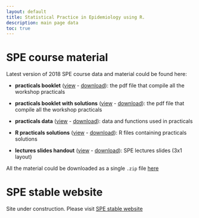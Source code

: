```yaml
---
layout: default
title: Statistical Practice in Epidemiology using R.
description: main page data
toc: true
---
```


# SPE course material

Latest version of 2018 SPE course data and material could be found here:

  - **practicals booklet** ([view](https://github.com/SPE-R/SPE-R.github.io/blob/travis-build/pracs.pdf) - 
  [download](https://github.com/SPE-R/SPE-R.github.io/raw/travis-build/pracs.pdf)): the pdf file that compile all the workshop practicals

  - **practicals booklet with solutions** ([view](https://github.com/SPE-R/SPE-R.github.io/blob/travis-build/pracs-sol.pdf) - 
  [download](https://github.com/SPE-R/SPE-R.github.io/raw/travis-build/pracs-sol.pdf)): the pdf file that compile all the workshop practicals

  - **practicals data** ([view](https://github.com/SPE-R/SPE-R.github.io/tree/travis-build/data) - 
  [download](https://github.com/SPE-R/SPE-R.github.io/raw/travis-build/data.zip)): data and functions used in practicals

  - **R practicals solutions** ([view](https://github.com/SPE-R/SPE-R.github.io/tree/travis-build/Rsolutions) - 
  [download](https://github.com/SPE-R/SPE-R.github.io/raw/travis-build/Rsolutions.zip)): R files containing practicals solutions
  
  - **lectures slides handout** ([view](https://github.com/SPE-R/SPE-R.github.io/blob/travis-build/SPE-2018-lectures-3x1.pdf) - 
  [download](https://github.com/SPE-R/SPE-R.github.io/raw/travis-build/SPE-2018-lectures-3x1.pdf)): SPE lectures slides (3x1 layout)

All the material could be downloaded as a single `.zip` file [here](https://github.com/SPE-R/SPE-R.github.io/blob/travis-build/SPE-all-material.zip)


# SPE stable website

Site under construction. Please visit <a href="http://bendixcarstensen.com/SPE/">SPE stable website</a>



